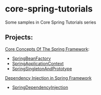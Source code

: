 # core-spring-tutorials
Some samples in Core Spring Tutorials series

## Projects:

[Core Concepts Of The Spring Framework](https://www.dariawan.com/tutorials/spring/core-concepts-of-the-spring-framework/):
* [SpringBeanFactory](https://github.com/dariawantech/core-spring-tutorials/tree/master/SpringBeanFactory)
* [SpringApplicationContext](https://github.com/dariawantech/core-spring-tutorials/tree/master/SpringApplicationContext)
* [SpringSingletonAndPrototype](https://github.com/dariawantech/core-spring-tutorials/tree/master/SpringSingletonAndPrototype)

[Dependency Injection in Spring Framework](https://www.dariawan.com/tutorials/spring/dependency-injection-spring-framework/)
* [SpringDependencyInjection](https://github.com/dariawantech/core-spring-tutorials/tree/master/SpringDependencyInjection)